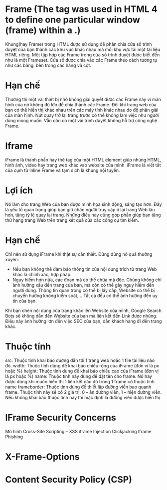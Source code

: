 # Frame (The <frame> tag was used in HTML 4 to define one particular window (frame) within a <frameset>.)
Khung(hay Frame) trong HTML được sử dụng để 
phân chia cửa sổ trình duyệt của bạn thành các khu vực khác nhau 
mà mỗi khu vực tải một tài liệu HTML riêng. 
Một tập hợp các Frame trong cửa sổ trình duyệt được biết đến như là một Frameset. 
Cửa sổ được chia vào các Frame theo cách tương tự như các bảng: bên trong các hàng và cột.

# Hạn chế
Thường thì một vài thiết bị nhỏ không giải quyết được các Frame này vì màn hình của nó không đủ lớn để chia thành các Frame.
Đôi khi trang web của bạn có thể hiển thị khác nhau trên các máy tính khác nhau do độ phân giải của màn hình.
Nút quay trở lại trang trước có thể không làm việc như người dùng mong muốn.
Vẫn còn có một vài trình duyệt không hỗ trợ công nghệ Frame.

# Iframe
iFrame là thành phần hay thẻ tag của một HTML element 
giúp nhúng HTML, hình ảnh, video hay trang web khác vào website của mình. 
iFrame là viết tắt của cụm từ Inline Frame và tạm dịch là khung nội tuyến. 

# Lợi ích
Nó làm cho trang Web của bạn được minh họa sinh động, sáng tạo hơn. 
Đây là yếu tố quan trọng giúp bạn giữ chân người truy cập ở lại trang Web lâu hơn, tăng tỷ lệ quay lại trang. 
Những điều này cũng góp phần giúp bạn tăng thứ hạng trang Web trên trang kết quả của các công cụ tìm kiếm.

# Hạn chế
Chỉ nên sử dụng iFrame khi thật sự cần thiết. Đừng dùng nó quá thường xuyên:
- Nếu bạn không thể đảm bảo thông tin của nội dung trích từ trang Web khác là chính xác, hợp pháp. 
- Nguy hiểm hơn nữa, các đoạn mã có thể chứa mã độc. 
Chúng không chỉ ảnh hưởng xấu đến trang của bạn, mà còn có thể gây nguy hiểm đến người dùng. 
Thông tin quan trọng có thể bị lấy cắp, Website có thể bị chuyển hướng không kiểm soát,… 
Tất cả đều có thể ảnh hưởng đến uy tín của bạn.

Khi bạn chèn nội dung của trang khác lên Website của mình, 
Google Search Bots sẽ không dẫn đến Website của bạn mà liên kết đến Link được nhúng. 
Điều này ảnh hưởng lớn đến việc SEO của bạn, dẫn khách hàng đi đến trang khác.

# Thuộc tính
src: Thuộc tính khai báo đường dẫn tới 1 trang web hoặc 1 file tài liệu nào đó.
width: Thuộc tính dùng để khai báo chiều rộng của iFrame (đơn vị là px hoặc %)
height: Thuộc tính dùng để khai báo chiều cao của iFrame (đơn vị là px hoặc %)
name: Thuộc tính này dùng để đặt tên cho frame. Nó hay được dùng khi muốn hiển thị 1 liên kết nào đó trong 1 frame có thuộc tính name
frameborder: Thuộc tính dùng để thiết lập đường viền bao quanh frame. Thuộc tính này sẽ có 2 giá trị: 0 – ẩn đường viền, 1 – hiện đường viền. Nếu không khai báo thuộc tính này thì mặc định là đường viền được hiển thị

# IFrame Security Concerns
Mô hình Cross-Site Scripting – XSS
iframe Injection
Clickjacking
Iframe Phishing

# X-Frame-Options
# Content Security Policy (CSP)